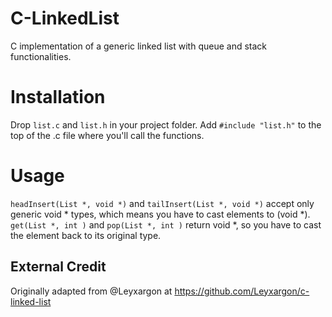# C-LinkedList
C implementation of a generic linked list with queue and stack functionalities.

# Installation
Drop `list.c` and `list.h` in your project folder.
Add `#include "list.h"` to the top of the .c file where you'll call the functions.

# Usage
`headInsert(List *, void *)` and `tailInsert(List *, void *)` accept only generic void * types, which
means you have to cast elements to (void *). 
`get(List *, int )` and `pop(List *, int )` return void *, so you have to cast the element back to its original type.

## External Credit
Originally adapted from @Leyxargon at https://github.com/Leyxargon/c-linked-list
